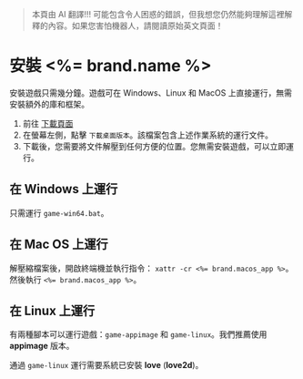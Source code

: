> 本頁由 AI 翻譯!!! 可能包含令人困惑的錯誤，但我想您仍然能夠理解這裡解釋的內容。如果您害怕機器人，請閱讀原始英文頁面！

# 安裝 <%= brand.name %>
安裝遊戲只需幾分鐘。遊戲可在 Windows、Linux 和 MacOS 上直接運行，無需安裝額外的庫和框架。
1. 前往 [下載頁面](/download)
2. 在螢幕左側，點擊 `下載桌面版本`。該檔案包含上述作業系統的運行文件。
3. 下載後，您需要將文件解壓到任何方便的位置。您無需安裝遊戲，可以立即運行。

## 在 Windows 上運行
只需運行 `game-win64.bat`。

## 在 Mac OS 上運行
解壓縮檔案後，開啟終端機並執行指令： `xattr -cr <%= brand.macos_app %>`。  
然後執行 `<%= brand.macos_app %>`。

## 在 Linux 上運行
有兩種腳本可以運行遊戲：`game-appimage` 和 `game-linux`。我們推薦使用 **appimage** 版本。

通過 `game-linux` 運行需要系統已安裝 **love** (**love2d**)。
